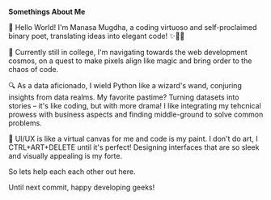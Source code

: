 **Somethings About Me**

👋 Hello World! I'm Manasa Mugdha, a coding virtuoso and self-proclaimed binary poet, translating ideas into elegant code! ✨👩‍💻

🚀 Currently still in college, I'm navigating towards the web development cosmos, on a quest to make pixels align like magic and bring order to the chaos of code. 

🔍 As a data aficionado, I wield Python like a wizard's wand, conjuring insights from data realms. My favorite pastime? Turning datasets into stories – it's like coding, but with more drama! I like integrating my tehcnical prowess with business aspects and finding middle-ground to solve common problems. 

🎨 UI/UX is like a virtual canvas for me and code is my paint. I don't do art, I CTRL+ART+DELETE until it's perfect! Designing interfaces that are so sleek and visually appealing is my forte.

So lets help each each other out here.

Until next commit, happy developing geeks!
